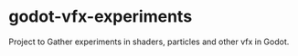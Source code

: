 # godot-vfx-experiments
Project to Gather experiments in shaders, particles and other vfx in Godot.
